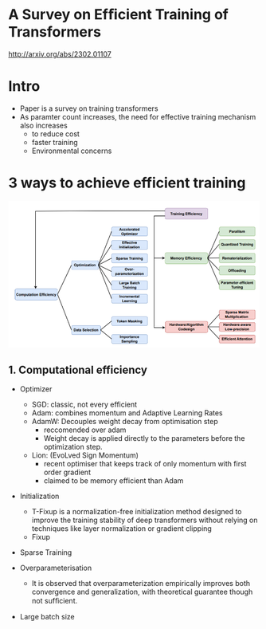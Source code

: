 # A Survey on Efﬁcient Training of Transformers
http://arxiv.org/abs/2302.01107


# Intro
- Paper is a survey on training transformers
- As paramter count increases, the need for effective training mechanism also increases
  - to reduce cost
  - faster training
  - Environmental concerns

# 3 ways to achieve efficient training
![alt text](image.png)

## 1. Computational efficiency
- Optimizer
  - SGD: classic, not every efficient
  - Adam: combines momentum and Adaptive Learning Rates
  - AdamW: Decouples weight decay from optimisation step
    - reccomended over adam
    - Weight decay is applied directly to the parameters before the optimization step.
  - Lion: (EvoLved Sign Momentum)
    - recent optimiser that keeps track of only momentum with first order gradient
    - claimed to be memory efficient than Adam

- Initialization
  - T-Fixup is a normalization-free initialization method designed to improve the training stability of deep transformers without relying on techniques like layer normalization or gradient clipping
  - Fixup

- Sparse Training
- Overparameterisation
  - It is observed that overparameterization empirically improves both convergence and generalization, with theoretical guarantee though not sufﬁcient.
- Large batch size
